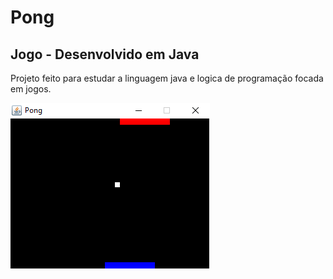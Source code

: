 # Pong
##  Jogo - Desenvolvido em Java  
Projeto feito para estudar a linguagem java  e logica de programação focada em jogos.


![Jogo Pong](https://github.com/BrunoCarioca/Jogo-Pong/blob/master/Gamepong.png)

